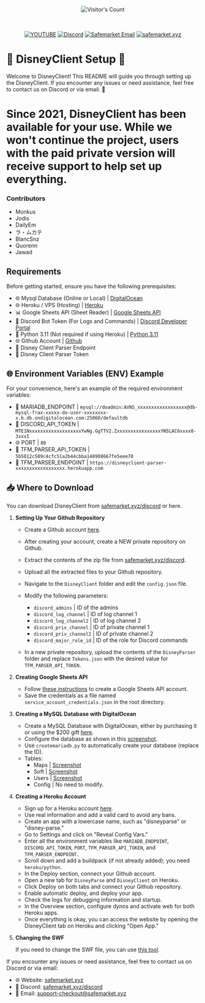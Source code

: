 <br/><br/>
<div align="center"> 
  <img src="https://profile-counter.glitch.me/Zhodisov/count.svg" alt="Visitor's Count" />
</div>
<br/><br/>

<div align="center">
  
[![YOUTUBE](https://img.shields.io/badge/Youtube-fc0000?style=for-the-badge&logo=YOUTUBE&logoColor=white)](https://www.youtube.com/@Jodis974)
[![Discord](https://img.shields.io/badge/Discord-6a85b9?style=for-the-badge&logo=discord&logoColor=white)](https://safemarket.xyz/discord)
[![Safemarket Email](https://img.shields.io/badge/safemarket_email-333333?style=for-the-badge&logo=gmail&logoColor=red)](mailto:support-checkout@safemarket.xyz)
[![safemarket.xyz](https://img.shields.io/badge/safemarket.xyz-0077B5?style=for-the-badge&logo=internet&logoColor=white)](https://safemarket.xyz/)

</div>




# 🌟 DisneyClient Setup 🚀

Welcome to DisneyClient! This README will guide you through setting up the DisneyClient. If you encounter any issues or need assistance, feel free to contact us on Discord or via email. 📧

# Since 2021, DisneyClient has been available for your use. While we won't continue the project, users with the paid private version will receive support to help set up everything.

### Contributors
- Monkus
- Jodis
- DailyEm
- ラ・ムカテ
- BlancSnz
- Quorenn
- Jawad


## Requirements

Before getting started, ensure you have the following prerequisites:
- 🌐 Mysql Database (Online or Local) | [DigitalOcean](https://digitalocean.com)
- 🌐 Heroku / VPS (Hosting) | [Heroku](https://www.heroku.com/)
- 📊 Google Sheets API (Sheet Reader) | [Google Sheets API](https://developers.google.com/sheets/api)
- 🤖 Discord Bot Token (For Logs and Commands) | [Discord Developer Portal](https://discord.com/developers/applications)
- 🐍 Python 3.11 (Not required if using Heroku) | [Python 3.11](https://www.python.org/downloads/release/python-3110/)
- 🌐 Github Account | [Github](https://github.com/)
- 💼 Disney Client Parser Endpoint
- 🔑 Disney Client Parser Token

## 🌐 Environment Variables (ENV) Example

For your convenience, here's an example of the required environment variables:

- 🏦 MARIADB_ENDPOINT | `mysql://doadmin:AVNS_xxxxxxxxxxxxxxxxxx@db-mysql-frax-xxxxx-do-user-xxxxxxxx-x.b.db.ondigitalocean.com:25060/defaultdb`
- 🤖 DISCORD_API_TOKEN | `MTE1NxxxxxxxxxxxxxxxxxxxYwNg.GgTTV2.ZxxxxxxxxxxxxxxxxYN5LAC6xxxx8-3xxxI`
- 🌐 PORT | `80`
- 🔑 TFM_PARSER_API_TOKEN | `5b5012c589c4cfc51a2b44cbba148908667fe5eee70`
- 💼 TFM_PARSER_ENDPOINT | `https://disneyclient-parser-xxxxxxxxxxxxxxxxxx.herokuapp.com`

## 📥 Where to Download

You can download DisneyClient from [safemarket.xyz/discord](https://safemarket.xyz/discord) or here.

1. **Setting Up Your Github Repository**

   - Create a Github account [here](https://github.com/signup?source=login).
   - After creating your account, create a NEW private repository on Github.
   - Extract the contents of the zip file from [safemarket.xyz/discord](https://safemarket.xyz/discord).
   - Upload all the extracted files to your Github repository.


   - Navigate to the `DisneyClient` folder and edit the `config.json` file.
   - Modify the following parameters:
     - `discord_admins` | ID of the admins
     - `discord_log_channel` | ID of log channel 1
     - `discord_log_channel2` | ID of log channel 2
     - `discord_priv_channel` | ID of private channel 1
     - `discord_priv_channel2` | ID of private channel 2
     - `discord_major_role_id` | ID of the role for Discord commands


   - In a new private repository, upload the contents of the `DisneyParser` folder and replace `Tokens.json` with the desired value for `TFM_PARSER_API_TOKEN`.

2. **Creating Google Sheets API**

   - Follow [these instructions](https://cloud.google.com/docs/authentication#service-accounts) to create a Google Sheets API account.
   - Save the credentials as a file named `service_account_credentials.json` in the root directory.

3. **Creating a MySQL Database with DigitalOcean**

   - Create a MySQL Database with DigitalOcean, either by purchasing it or using the $200 gift [here](https://try.digitalocean.com/freetrialoffer/).
   - Configure the database as shown in this [screenshot](https://prnt.sc/i2ae87WLLyNv).
   - Use `createmariadb.py` to automatically create your database (replace the ID).
   - Tables:
     - Maps | [Screenshot](https://prnt.sc/EbCdzZ_Cy5ls)
     - Soft | [Screenshot](https://prnt.sc/DB_DPSiapxUI)
     - Users | [Screenshot](https://prnt.sc/5O6VhaW3OG1e)
     - Config | No need to modify.

4. **Creating a Heroku Account**

   - Sign up for a Heroku account [here](https://signup.heroku.com/).
   - Use real information and add a valid card to avoid any bans.
   - Create an app with a lowercase name, such as "disneyparse" or "disney-parse."
   - Go to Settings and click on "Reveal Config Vars."
   - Enter all the environment variables like `MARIADB_ENDPOINT`, `DISCORD_API_TOKEN`, `PORT`, `TFM_PARSER_API_TOKEN`, and `TFM_PARSER_ENDPOINT`.
   - Scroll down and add a buildpack (if not already added); you need `heroku/python`.
   - In the Deploy section, connect your Github account.
   - Open a new tab for `DisneyParse` and `DisneyClient` on Heroku.
   - Click Deploy on both tabs and connect your Github repository.
   - Enable automatic deploy, and deploy your app.
   - Check the logs for debugging information and startup.
   - In the Overview section, configure dynos and activate web for both Heroku apps.
   - Once everything is okay, you can access the website by opening the DisneyClient tab on Heroku and clicking "Open App."

5. **Changing the SWF**

   If you need to change the SWF file, you can use [this tool](https://github.com/Jodis974/DisneyClient-Builder).

If you encounter any issues or need assistance, feel free to contact us on Discord or via email:

- 🌐 Website: [safemarket.xyz](https://safemarket.xyz)
- 💬 Discord: [safemarket.xyz/discord](https://safemarket.xyz/discord)
- 📧 Email: support-checkout@safemarket.xyz
